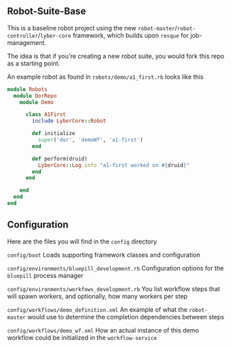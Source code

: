 Robot-Suite-Base
---------

This is a baseline robot project using the new `robot-master`/`robot-controller`/`lyber-core` framework, which builds upon `resque` for job-management.

The idea is that if you're creating a new robot suite, you would fork this repo as a starting point.

An example robot as found in `robots/demo/a1_first.rb` looks like this
```ruby
module Robots
  module DorRepo
    module Demo

      class A1First
        include LyberCore::Robot

        def initialize
          super('dor', 'demoWf', 'a1-first')
        end

        def perform(druid)
          LyberCore::Log.info "a1-first worked on #{druid}"
        end
      end

    end
  end
end
```
## Configuration

Here are the files you will find in the `config` directory

`config/boot`
Loads supporting framework classes and configuration

`config/environments/bluepill_development.rb`
Configuration options for the `bluepill` process manager

`config/environments/workfows_development.rb`
You list workflow steps that will spawn workers, and optionally, how many workers per step

`config/workflows/demo_definition.xml`
An example of what the `robot-master` would use to determine the completion dependencies between steps

`config/workflows/demo_wf.xml`
How an actual instance of this demo workflow could be initialized in the `workflow-service`

